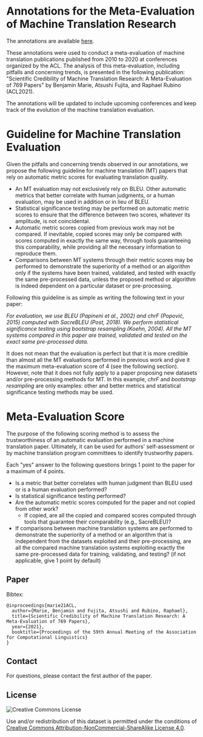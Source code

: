 Annotations for the Meta-Evaluation of Machine Translation Research
=============

The annotations are available [here](https://docs.google.com/spreadsheets/d/1C4kYnnKbIn2U_zEWsLGkReUzb-HqGxN4cQqje4uojmE).


These annotations were used to conduct a meta-evaluation of machine translation publications published from 2010 to 2020 at conferences organized by the ACL. The analysis of this meta-evaluation, including pitfalls and concerning trends, is presented in the following publication: "Scientific Credibility of Machine Translation Research: A Meta-Evaluation of 769 Papers" by Benjamin Marie, Atsushi Fujita, and Raphael Rubino (ACL2021).

The annotations will be updated to include upcoming conferences and keep track of the evolution of the machine translation evaluation.


Guideline for Machine Translation Evaluation
=============
Given the pitfalls and concerning trends observed in our annotations, we propose the following guideline for machine translation (MT) papers that rely on automatic metric scores for evaluating translation quality.

 * An MT evaluation may not exclusively rely on BLEU. Other automatic metrics that better correlate with human judgments, or a human evaluation, may be used in addition or in lieu of BLEU.
* Statistical significance testing may be performed on automatic metric scores to ensure that the difference between two scores, whatever its amplitude, is not coincidental.
* Automatic metric scores copied from previous work may not be compared. If inevitable, copied scores may only be compared with scores computed in exactly the same way, through tools guaranteeing this comparability, while providing all the necessary information to reproduce them.  
* Comparisons between MT systems through their metric scores may be performed to demonstrate the superiority of a method or an algorithm only if the systems have been trained, validated, and tested with exactly the same pre-processed data, unless the proposed method or algorithm is indeed dependent on a particular dataset or pre-processing. 

Following this guideline is as simple as writing the following text in your paper:

*For evaluation, we use BLEU (Papineni et al., 2002) and chrF (Popović, 2015) computed with SacreBLEU (Post, 2018). We perform statistical significance testing using bootstrap resampling (Koehn, 2004). All the MT systems compared in this paper are trained, validated and tested on the exact same pre-processed data.*

It does not mean that the evaluation is perfect but that it is more credible than almost all the MT evaluations performed in previous work and give it the maximum meta-evaluation score of 4 (see the following section). However, note that it does not fully apply to a paper proposing new datasets and/or pre-processing methods for MT.
In this example, *chrF* and *bootstrap resampling* are only examples: other and better metrics and statistical significance testing methods may be used.

Meta-Evaluation Score
=============
The purpose of the following scoring method is to assess the trustworthiness of an automatic evaluation performed in a machine translation paper. Ultimately, it can be used for authors' self-assessment or by machine translation program committees to identify trustworthy papers.

Each "yes" answer to the following questions brings 1 point to the paper for a maximum of 4 points.

* Is a metric that better correlates with human judgment than BLEU used or is a human evaluation performed? 
* Is statistical significance testing performed?
* Are the automatic metric scores computed for the paper and not copied from other work?
  * If copied, are all the copied and compared scores computed through tools that guarantee their comparability (e.g., SacreBLEU)?
* If comparisons between machine translation systems are performed to demonstrate the superiority of a method or an algorithm that is independent from the datasets exploited and their pre-processing, are all the compared machine translation systems exploiting exactly the same pre-processed data for training, validating, and testing? (if not applicable, give 1 point by default)



Paper
-----
Bibtex:
```
@inproceedings{marie21ACL,
  author={Marie, Benjamin and Fujita, Atsushi and Rubino, Raphael},
  title={Scientific Credibility of Machine Translation Research: A Meta-Evaluation of 769 Papers},
  year={2021},
  booktitle={Proceedings of the 59th Annual Meeting of the Association for Computational Linguistics}
}
```

Contact
---
For questions, please contact the first author of the paper. 

License
---

![Creative Commons License](http://i.creativecommons.org/l/by-nc-sa/4.0/88x31.png)

Use and/or redistribution of this dataset is permitted under the conditions of [Creative Commons Attribution-NonCommercial-ShareAlike License 4.0](http://creativecommons.org/licenses/by-nc-sa/4.0/>).
